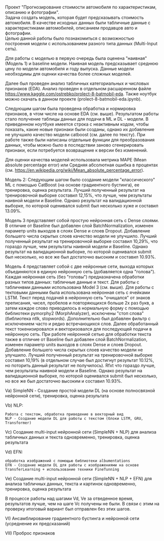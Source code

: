 Проект "Прогнозирование стоимости автомобиля по характеристикам, описанию и фотографии".  
Задача создать модель, которая будет предсказывать стоимость автомобиля. В качестве исходных данных были табличные данные с характеристиками автомобилей, описанием продавцов авто и фотографии.  
Целью данной работы было познакомиться с возможностью построения модели с использованием разного типа данных (Multi-Input сеть).  

Для работы с моделью в первую очередь была оценена "наивная" (Модель 1) и baseline модели. Наивная модель предсказывает среднюю цену по модели автомобиля и году выпуска. Данные модели необходимы для оценки качества более сложных моделей.  

Далее был проведен анализ табличных категориальных и числовых признаков (EDA). Анализ проведен в отдельном расшаренном файле https://www.kaggle.com/ostrebko/prolect-8-batmobil-eda. Также ноутбук можно скачать в данном проекте (prolect-8-batmobil-eda.ipynb).  

Следующим шагом была проведена обработка и нормировка признаков, в чтом числе на основе EDA (см. выше). Результатом работы стало получение таблицы данных для подачи в ML и DL - модели. В приведенном ноутбуке имеется строка с неактивным кодом, чтобы показать, какие новые признаки были созданы, однако их добавление не улучшило качество модели catboost (см. далее по тексту). При работе также были написаны отдельные функции для преобразования данных, чтобы можно было в последствии заново сгенерировать признаки, если потребуется возвращение к версии без изменений.

Для оценки качества моделей использовала метрика MAPE (Mean absolute percentage error) или Средняя абсолютная ошибка в процентах (см. https://en.wikipedia.org/wiki/Mean_absolute_percentage_error). 

Модель 2: Следующим шагом было создание модели "классического"  ML с помощью CatBoost (на основе градиентного бустинга), ее тренировка, оценка результата. Лучший полученный результат на тренировочной выборке составил 12,15%, что лучше, чем результаты наивной модели и Baseline. Однако результат на валидационной выборке, по которой оценивался submit был несколько хуже и составил 13.09%. 

Модель 3 представляет собой простую нейронная сеть с Dense слоями. В отличие от Baseline был добавлен слой BatchNormalization, изменен параметр units выходов в слоях Dense и слоев Dropout. Добавление большего числа скрытых слоев качество модели не улучшило. Лучший полученный результат на тренировочной выборке составил 10,29%, что гораздо лучше, чем результаты наивной модели и Baseline. Однако результат на валидационной выборке, по которой оценивался submit был несколько, но все же был достаточно высоким и составил 10.93%.

Модель 4 представляет собой с две нейронные сети, выхода которых объединяются в единую нейронную сеть (добавляется одна "голова"). Каждая нейронная сеть (без "головы") предназначена обработки разных типов данных: табличные данные и текст. Для работы с табличнвми данными использована Model 3 (см. выше). Для работы с тектовыми данными была использована нейронная сеть с ячейками LSTM. Текст перед подачей в нейронную сеть "очищался" от знаков преписания, чисел, пробелов и повторяющихся больше 2х раз букв, а затем каждое слово приводилось в нормальную форму с помощью библиотеки pymorphy2 (MorphAnalyzer),  исключены "стоп слова" (библиотека ntlk, stopwords). Дополнительно был добавлен фильтр с исключением часто и редко встречающихся слов. Далее обработанный текст токенизировался и векторизовался для последующей подачи в нейронную сеть. При работе нейронной сетью для обработки текста также в отличие от Baseline был добавлен слой BatchNormalization, изменен параметр units выходов в слоях Dense и слоев Dropout. Добавление большего числа скрытых слоев качество модели не улучшило. Лучший полученный результат на тренировочной выборке составил 10,19% (в отдельном случае был достигнут результат 10.12%, но поторить данный результат не получилось). Rfxt что гораздо лучше, чем результаты наивной модели и Baseline. Однако результат на валидационной выборке, по которой оценивался submit был несколько, но все же был достаточно высоким и составил 10.93%.







Va) SimpleNN - Создание простой модели DL (на основе полносвязной нейронной сети), тренировка, оценка результата

Vb) NLP:

    Работа с текстом, обработка приведение в векторный вид
    NLP - Cоздание модели DL для работы с текстом (блоки LSTM, GRU, Transformer)

Vc) Создание multi-input нейронной сети (SimpleNN + NLP) для анализа табличных данных и текста одновременно, тренировка, оценка результата

Vd) EFN:

    обработка изображений с помощью библиотеки albumentations
    EFN - Cоздание модели DL для работы с изображениями на основе TransferLearning + использование техники FineTunning

Ve) Создание multi-input нейронной сети (SimpleNN + NLP + EFN) для анализа табличных данных, текста и картинок одновременно, тренировка, оценка результата

В процессе работы над шагами Vd, Ve за отведенное время, результатов лучше, чем на шаге Vc получены не были. В связи с этим на проверку итоговый вариант был отправлен без этих шагов.

VI) Ансамблирование градиентного бустинга и нейронной сети (усреднение их предсказаний)

VII) Проброс признаков
